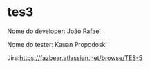 # tes3

Nome do developer: João Rafael

Nome do tester: Kauan Propodoski

Jira:https://fazbear.atlassian.net/browse/TES-5
